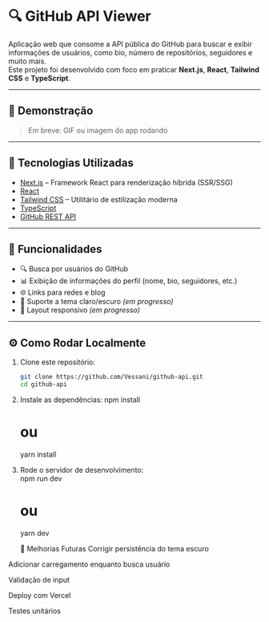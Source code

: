 # 🔍 GitHub API Viewer

Aplicação web que consome a API pública do GitHub para buscar e exibir informações de usuários, como bio, número de repositórios, seguidores e muito mais.  
Este projeto foi desenvolvido com foco em praticar **Next.js**, **React**, **Tailwind CSS** e **TypeScript**.

---

## 📸 Demonstração

> Em breve: GIF ou imagem do app rodando

---

## 🚀 Tecnologias Utilizadas

- [Next.js](https://nextjs.org/) – Framework React para renderização híbrida (SSR/SSG)
- [React](https://reactjs.org/)
- [Tailwind CSS](https://tailwindcss.com/) – Utilitário de estilização moderna
- [TypeScript](https://www.typescriptlang.org/)
- [GitHub REST API](https://docs.github.com/en/rest)

---

## 🧠 Funcionalidades

- 🔍 Busca por usuários do GitHub
- 📊 Exibição de informações do perfil (nome, bio, seguidores, etc.)
- 🌐 Links para redes e blog
- 🌙 Suporte a tema claro/escuro *(em progresso)*
- 📱 Layout responsivo *(em progresso)*

---

## ⚙️ Como Rodar Localmente

1. Clone este repositório:
   ```bash
   git clone https://github.com/Vessani/github-api.git
   cd github-api
2. Instale as dependências:
    npm install
    # ou
    yarn install    
3. Rode o servidor de desenvolvimento:    
    npm run dev
    # ou
    yarn dev

   🧪 Melhorias Futuras
 Corrigir persistência do tema escuro

 Adicionar carregamento enquanto busca usuário

 Validação de input

 Deploy com Vercel

 Testes unitários



